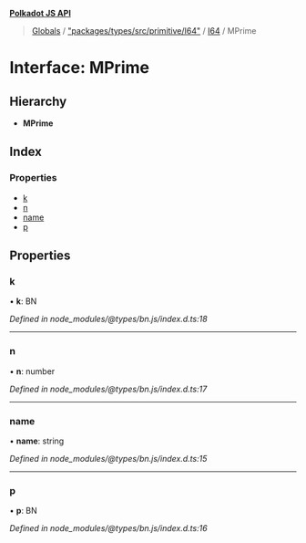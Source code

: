 **[Polkadot JS API](../README.md)**

> [Globals](../globals.md) / ["packages/types/src/primitive/I64"](../modules/_packages_types_src_primitive_i64_.md) / [I64](../classes/_packages_types_src_primitive_i64_.i64.md) / MPrime

# Interface: MPrime

## Hierarchy

* **MPrime**

## Index

### Properties

* [k](_packages_types_src_primitive_i64_.i64.mprime.md#k)
* [n](_packages_types_src_primitive_i64_.i64.mprime.md#n)
* [name](_packages_types_src_primitive_i64_.i64.mprime.md#name)
* [p](_packages_types_src_primitive_i64_.i64.mprime.md#p)

## Properties

### k

•  **k**: BN

*Defined in node_modules/@types/bn.js/index.d.ts:18*

___

### n

•  **n**: number

*Defined in node_modules/@types/bn.js/index.d.ts:17*

___

### name

•  **name**: string

*Defined in node_modules/@types/bn.js/index.d.ts:15*

___

### p

•  **p**: BN

*Defined in node_modules/@types/bn.js/index.d.ts:16*
